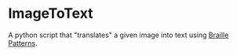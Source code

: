 # ImageToText
A python script that "translates" a given image into text using [Braille Patterns](https://en.wikipedia.org/wiki/Braille_Patterns).
